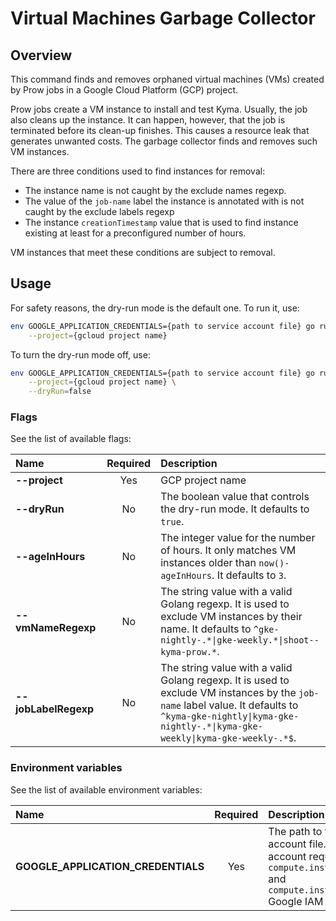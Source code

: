 # Virtual Machines Garbage Collector

## Overview

This command finds and removes orphaned virtual machines (VMs) created by Prow jobs in a Google Cloud Platform (GCP) project.

Prow jobs create a VM instance to install and test Kyma.
Usually, the job also cleans up the instance.
It can happen, however, that the job is terminated before its clean-up finishes.
This causes a resource leak that generates unwanted costs.
The garbage collector finds and removes such VM instances.

There are three conditions used to find instances for removal:
- The instance name is not caught by the exclude names regexp.
- The value of the `job-name` label the instance is annotated with is not caught by the exclude labels regexp
- The instance `creationTimestamp` value that is used to find instance existing at least for a preconfigured number of hours.

VM instances that meet these conditions are subject to removal.

## Usage

For safety reasons, the dry-run mode is the default one.
To run it, use:
```bash
env GOOGLE_APPLICATION_CREDENTIALS={path to service account file} go run main.go \
    --project={gcloud project name}
```

To turn the dry-run mode off, use:
```bash
env GOOGLE_APPLICATION_CREDENTIALS={path to service account file} go run main.go \
    --project={gcloud project name} \
    --dryRun=false
```

### Flags

See the list of available flags:

| Name                      | Required | Description                                                                                          |
| :------------------------ | :------: | :--------------------------------------------------------------------------------------------------- |
| **--project**             |   Yes    | GCP project name
| **--dryRun**              |    No    | The boolean value that controls the dry-run mode. It defaults to `true`.
| **--ageInHours**          |    No    | The integer value for the number of hours. It only matches VM instances older than `now()-ageInHours`. It defaults to `3`.
| **--vmNameRegexp**        |    No    | The string value with a valid Golang regexp. It is used to exclude VM instances by their name. It defaults to `^gke-nightly-.*\|gke-weekly.*\|shoot--kyma-prow.*`.
| **--jobLabelRegexp**      |    No    | The string value with a valid Golang regexp. It is used to exclude VM instances by the `job-name` label value. It defaults to `^kyma-gke-nightly\|kyma-gke-nightly-.*\|kyma-gke-weekly\|kyma-gke-weekly-.*$`.

### Environment variables

See the list of available environment variables:

| Name                                  | Required | Description                                                                                          |
| :------------------------------------ | :------: | :--------------------------------------------------------------------------------------------------- |
| **GOOGLE_APPLICATION_CREDENTIALS**    |    Yes   | The path to the service account file. The service account requires at least `compute.instances.list` and `compute.instances.delete` Google IAM permissions. |

